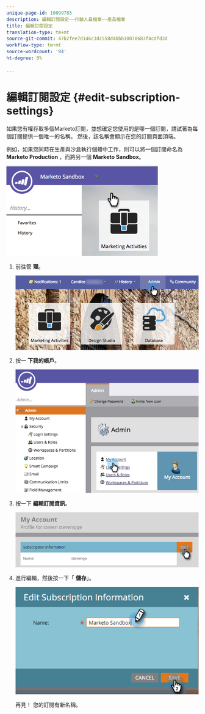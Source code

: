 ```yaml
---
unique-page-id: 10099785
description: 編輯訂閱設定——行銷人員檔案——產品檔案
title: 編輯訂閱設定
translation-type: tm+mt
source-git-commit: 47b2fee7d146c3dc558d4bbb10070683f4cdfd3d
workflow-type: tm+mt
source-wordcount: '94'
ht-degree: 0%

---
```



# 編輯訂閱設定 {#edit-subscription-settings}

如果您有權存取多個Marketo訂閱，並想確定您使用的是哪一個訂閱，請試著為每個訂閱提供一個唯一的名稱。 然後，該名稱會顯示在您的訂閱頁面頂端。

例如，如果您同時在生產與沙盒執行個體中工作，則可以將一個訂閱命名為 **Marketo Production** ，而將另一個 **Marketo Sandbox**。

![](assets/image2016-4-8-14-3a34-3a28.png)

1. 前往管 **理**。

   ![](assets/adminhand-1.png)

1. 按一 **下我的帳戶**。

   ![](assets/image2015-6-23-15-3a16-3a52.png)

1. 按一下 **編輯訂閱資訊**。

   ![](assets/image2016-5-24-10-3a34-3a32.png)

1. 進行編輯，然後按一下「 **儲存**」。

   ![](assets/image2016-5-24-10-3a40-3a6.png)

   再見！ 您的訂閱有新名稱。

